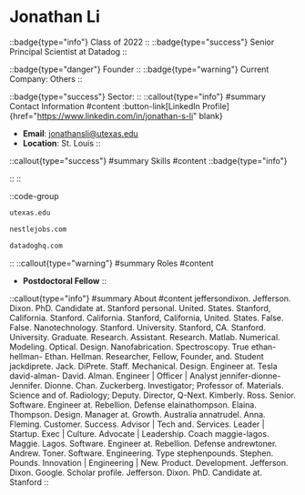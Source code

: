# Jonathan Li
::badge{type="info"}
Class of 2022
::
::badge{type="success"}
Senior Principal Scientist at Datadog
::

::badge{type="danger"}
Founder
::
::badge{type="warning"}
Current Company: Others
::

::badge{type="success"}
Sector: 
::
::callout{type="info"}
#summary
Contact Information
#content
:button-link[LinkedIn Profile]{href="https://www.linkedin.com/in/jonathan-s-li" blank}
- **Email**: jonathansli@utexas.edu
- **Location**: St. Louis
::

::callout{type="success"}
#summary
Skills
#content
::badge{type="info"}

::
::

::code-group
```bash [The University of Texas at Austin]
utexas.edu
```
```bash [Careers with Nestlé]
nestlejobs.com
```
```bash [Datadog]
datadoghq.com
```
::
::callout{type="warning"}
#summary
Roles
#content
- **Postdoctoral Fellow**
::

::callout{type="info"}
#summary
About
#content
jeffersondixon. Jefferson. Dixon. PhD. Candidate at. Stanford personal. United. States. Stanford, California. Stanford. California. Stanford, California, United. States. False. False. Nanotechnology. Stanford. University. Stanford, CA. Stanford. University. Graduate. Research. Assistant. Research. Matlab. Numerical. Modeling. Optical. Design. Nanofabrication. Spectroscopy. True ethan-hellman- Ethan. Hellman. Researcher, Fellow, Founder, and. Student jackdiprete. Jack. DiPrete. Staff. Mechanical. Design. Engineer at. Tesla david-alman- David. Alman. Engineer | Officer | Analyst jennifer-dionne- Jennifer. Dionne. Chan. Zuckerberg. Investigator; Professor of. Materials. Science and of. Radiology; Deputy. Director, Q-Next. Kimberly. Ross. Senior. Software. Engineer at. Rebellion. Defense elainathompson. Elaina. Thompson. Design. Manager at. Growth. Australia annatrudel. Anna. Fleming. Customer. Success. Advisor | Tech and. Services. Leader | Startup. Exec | Culture. Advocate | Leadership. Coach maggie-lagos. Maggie. Lagos. Software. Engineer at. Rebellion. Defense andrewtoner. Andrew. Toner. Software. Engineering. Type stephenpounds. Stephen. Pounds. Innovation | Engineering | New. Product. Development. Jefferson. Dixon. Google. Scholar profile. Jefferson. Dixon. PhD. Candidate at. Stanford
::
